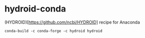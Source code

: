 # hydroid-conda
(HYDROID)[https://github.com/ncbi/HYDROID] recipe for Anaconda

`conda-build -c conda-forge -c hydroid hydroid`
